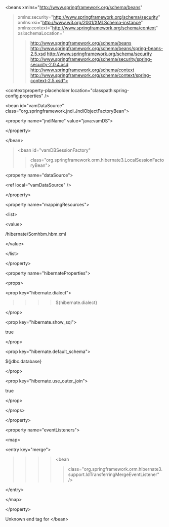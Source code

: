 <?xml version="1.0" encoding="UTF-8"?>
<beans xmlns="http://www.springframework.org/schema/beans"
> xmlns:security="http://www.springframework.org/schema/security"
> xmlns:xsi="http://www.w3.org/2001/XMLSchema-instance" xmlns:context="http://www.springframework.org/schema/context"
> xsi:schemaLocation="
> > http://www.springframework.org/schema/beans
> > http://www.springframework.org/schema/beans/spring-beans-2.5.xsd
> > http://www.springframework.org/schema/security
> > http://www.springframework.org/schema/security/spring-security-2.0.4.xsd
> > http://www.springframework.org/schema/context
> > http://www.springframework.org/schema/context/spring-context-2.5.xsd">


> <!-- Properties file -->

> 

&lt;context:property-placeholder location="classpath:spring-config.properties" /&gt;



> 

&lt;bean id="vamDataSource" class="org.springframework.jndi.JndiObjectFactoryBean"&gt;


> > 

&lt;property name="jndiName" value="java:vamDS"&gt;



&lt;/property&gt;



> 

&lt;/bean&gt;



> <!--

&lt;bean id="vamEmailSource" class="org.springframework.jndi.JndiObjectFactoryBean"&gt;


> > 

&lt;property name="jndiName" value="mail/VAMNotify"&gt;



&lt;/property&gt;



> 

&lt;/bean&gt;



> 

&lt;bean id="vamEmailSender" class="org.springframework.mail.javamail.JavaMailSenderImpl"&gt;


> > 

&lt;property name="session" ref="vamEmailSource"&gt;



&lt;/property&gt;



> 

&lt;/bean&gt;


> --><!--  Datasource using  JDBC
> <bean id="vampDataSource"
> > class="org.springframework.jdbc.datasource.DriverManagerDataSource">
> > 

&lt;property name="driverClassName" value="${jdbc.driverClassName}" /&gt;


> > 

&lt;property name="url" value="${jdbc.url}" /&gt;


> > 

&lt;property name="username" value="${jdbc.username}" /&gt;


> > 

&lt;property name="password" value="${jdbc.password}" /&gt;



> 

Unknown end tag for &lt;/bean&gt;


-->

> <!-- Hibernate SessionFactory -->
> <bean id="vamDBSessionFactory"
> > class="org.springframework.orm.hibernate3.LocalSessionFactoryBean">
> > 

&lt;property name="dataSource"&gt;


> > > 

&lt;ref local="vamDataSource" /&gt;



> > 

&lt;/property&gt;


> > 

&lt;property name="mappingResources"&gt;


> > > 

&lt;list&gt;


> > > > 

&lt;value&gt;

/hibernate/Somhbm.hbm.xml
> > > > 

&lt;/value&gt;




> 

&lt;/list&gt;


> 

&lt;/property&gt;


> 

&lt;property name="hibernateProperties"&gt;


> > 

&lt;props&gt;


> > > 

&lt;prop key="hibernate.dialect"&gt;


> > > > ${hibernate.dialect}
> > > > > 

&lt;/prop&gt;



> > > 

&lt;prop key="hibernate.show\_sql"&gt;

true

&lt;/prop&gt;


> > > 

&lt;prop key="hibernate.default\_schema"&gt;

${jdbc.database}

&lt;/prop&gt;


> > > 

&lt;prop key="hibernate.use\_outer\_join"&gt;

true

&lt;/prop&gt;



> > 

&lt;/props&gt;



> 

&lt;/property&gt;


> 

&lt;property name="eventListeners"&gt;


> > 

&lt;map&gt;


> > > 

&lt;entry key="merge"&gt;


> > > > <bean
> > > > > class="org.springframework.orm.hibernate3.support.IdTransferringMergeEventListener" />

> > > 

&lt;/entry&gt;



> > 

&lt;/map&gt;



> 

&lt;/property&gt;


> 

Unknown end tag for &lt;/bean&gt;



> <!--
> > Enable annotation-based configuration.

> -->
> <!--

&lt;context:annotation-config /&gt;


> --><!-- 	

&lt;context:component-scan base-package="com.bo.vam" /&gt;

  -->

> <!--
> > ========================= TRANSACTION MANAGEMENT
> > 

> -->
> <bean id="txManager"
> > class="org.springframework.orm.hibernate3.HibernateTransactionManager">
> > 

&lt;property name="sessionFactory"&gt;


> > > 

&lt;ref local="vampDBSessionFactory" /&gt;



> > 

&lt;/property&gt;



> 

Unknown end tag for &lt;/bean&gt;



> <!--
    * Log4j
> > initializer

> -->

> <bean id="log4jInitialization"
> > class="org.springframework.beans.factory.config.MethodInvokingFactoryBean">
> > 

&lt;property name="targetClass" value="org.springframework.util.Log4jConfigurer" /&gt;


> > 

&lt;property name="targetMethod" value="initLogging" /&gt;


> > 

&lt;property name="arguments"&gt;


> > > 

&lt;list&gt;


> > > > 

&lt;value&gt;

classpath:conf/log4j.xml

&lt;/value&gt;



> > > 

&lt;/list&gt;



> > 

&lt;/property&gt;



> 

Unknown end tag for &lt;/bean&gt;



> 

&lt;bean id="loggingInterceptor" class="common.core.logging.LoggingInterceptor" /&gt;





Unknown end tag for &lt;/beans&gt;


